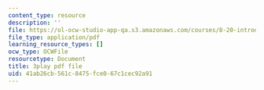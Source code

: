 ```yaml
---
content_type: resource
description: ''
file: https://ol-ocw-studio-app-qa.s3.amazonaws.com/courses/8-20-introduction-to-special-relativity-january-iap-2021/41ab26cb561c8475fce067c1cec92a91_PV6lhcTfSGU.pdf
file_type: application/pdf
learning_resource_types: []
ocw_type: OCWFile
resourcetype: Document
title: 3play pdf file
uid: 41ab26cb-561c-8475-fce0-67c1cec92a91
---
```

